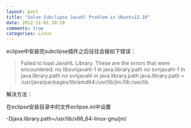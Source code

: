 ```yaml
---
layout: post
title: "Solve Subclipse Javahl Problem in Ubuntu12.10"
date: 2012-11-01 20:29
comments: true
categories: Linux 
---
```


eclipse中安装完subclipse插件之后往往会报如下错误：

>Failed to load JavaHL Library.
>These are the errors that were encountered:
>no libsvnjavahl-1 in java.library.path
>no svnjavahl-1 in java.library.path
>no svnjavahl in java.library.path
>java.library.path = /usr/java/packages/lib/amd64:/usr/lib/jni:/lib:/usr/lib

解决方法：

在eclipse安装目录中的文件eclipse.ini中设置

-Djava.library.path=/usr/lib/x86_64-linux-gnu/jni/
